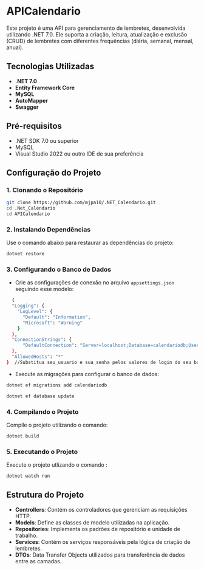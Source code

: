 # APICalendario

Este projeto é uma API para gerenciamento de lembretes, desenvolvida utilizando .NET 7.0. Ele suporta a criação, leitura, atualização e exclusão (CRUD) de lembretes com diferentes frequências (diária, semanal, mensal, anual).

## Tecnologias Utilizadas

- **.NET 7.0**
- **Entity Framework Core**
- **MySQL**
- **AutoMapper**
- **Swagger**

## Pré-requisitos

- .NET SDK 7.0 ou superior
- MySQL
- Visual Studio 2022 ou outro IDE de sua preferência

## Configuração do Projeto

### 1. Clonando o Repositório

```bash
git clone https://github.com/mjpa10/.NET_Calendario.git
cd .Net_Calendario
cd APICalendario
```

### 2. Instalando Dependências

Use o comando abaixo para restaurar as dependências do projeto:

```bash
dotnet restore
```

### 3. Configurando o Banco de Dados

- Crie as configurações de conexão no arquivo `appsettings.json` seguindo esse modelo:
  
```bash
  {
  "Logging": {
    "LogLevel": {
      "Default": "Information",
      "Microsoft": "Warning"
    }
  },
  "ConnectionStrings": {
      "DefaultConnection": "Server=localhost;Database=calendariodb;User Id=seu_usuario;Password=sua_senha;"
  },
  "AllowedHosts": "*"
}  //Substitua seu_usuario e sua_senha pelos valores de login do seu banco de dados.
```

- Execute as migrações para configurar o banco de dados:

```bash
dotnet ef migrations add calendariodb
```

```bash
dotnet ef database update
```

### 4. Compilando o Projeto

Compile o projeto utilizando o comando:

```bash
dotnet build
```

### 5. Executando o Projeto

Execute o projeto utlizando o comando :

```bash
dotnet watch run
```

## Estrutura do Projeto

- **Controllers**: Contém os controladores que gerenciam as requisições HTTP.
- **Models**: Define as classes de modelo utilizadas na aplicação.
- **Repositories**: Implementa os padrões de repositório e unidade de trabalho.
- **Services**: Contém os serviços responsáveis pela lógica de criação de lembretes.
- **DTOs**: Data Transfer Objects utilizados para transferência de dados entre as camadas.
